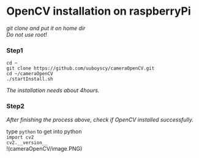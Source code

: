 # OpenCV installation on raspberryPi
*git clone and put it on home dir*  
*Do not use root!*

### Step1
   `cd ~`  
   `git clone https://github.com/uuboyscy/cameraOpenCV.git`  
   `cd ~/cameraOpenCV`  
   `./startInstall.sh`  

*The installation needs about 4hours.*  

### Step2

*After finishing the process above, check if OpenCV installed successfully.*

   type `python` to get into python  
   `import cv2`  
   `cv2.__version__`  
!(cameraOpenCV/image.PNG)   
